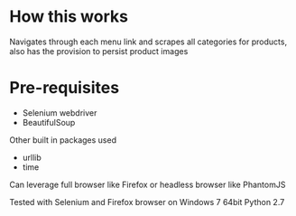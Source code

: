 How this works
==============

Navigates through each menu link and scrapes all categories for products, also has the provision to persist product images

Pre-requisites
==============

* Selenium webdriver
* BeautifulSoup

Other built in packages used
* urllib
* time

Can leverage full browser like Firefox or headless browser like PhantomJS

Tested with Selenium and Firefox browser on Windows 7 64bit Python 2.7